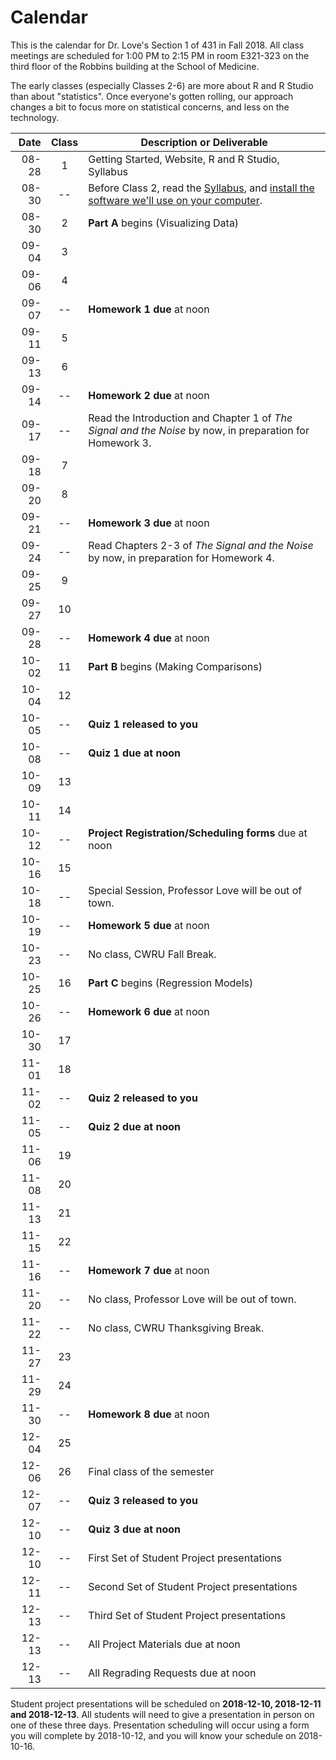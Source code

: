 # Calendar

This is the calendar for Dr. Love's Section 1 of 431 in Fall 2018. All class meetings are scheduled for 1:00 PM to 2:15 PM in room E321-323 on the third floor of the Robbins building at the School of Medicine. 

The early classes (especially Classes 2-6) are more about R and R Studio than about "statistics". Once everyone's gotten rolling, our approach changes a bit to focus more on statistical concerns, and less on the technology. 

Date | Class | Description or Deliverable
-----------: | :---: | ---------------------------------------------------------
08-28 | 1 | Getting Started, Website, R and R Studio, Syllabus
08-30 | -- | Before Class 2, read the [Syllabus](https://thomaselove.github.io/2018-431-syllabus/), and [install the software we'll use on your computer](https://github.com/THOMASELOVE/431-2018/tree/master/software).
08-30 | 2 | **Part A** begins (Visualizing Data)
09-04 | 3 | 
09-06 | 4 | 
09-07 | -- | **Homework 1 due** at noon
09-11 | 5 | 
09-13 | 6 | 
09-14 | -- | **Homework 2 due** at noon
09-17 | -- | Read the Introduction and Chapter 1 of *The Signal and the Noise* by now, in preparation for Homework 3.
09-18 | 7 | 
09-20 | 8 | 
09-21 | -- | **Homework 3 due** at noon
09-24 | -- | Read Chapters 2-3 of *The Signal and the Noise* by now, in preparation for Homework 4.
09-25 | 9 | 
09-27 | 10 | 
09-28 | -- | **Homework 4 due** at noon
10-02 | 11 | **Part B** begins (Making Comparisons)
10-04 | 12 |
10-05 | -- | **Quiz 1 released to you**
10-08 | -- | **Quiz 1 due at noon**
10-09 | 13 |
10-11 | 14 |
10-12 | -- | **Project Registration/Scheduling forms** due at noon
10-16 | 15 |
10-18 | -- | Special Session, Professor Love will be out of town.
10-19 | -- | **Homework 5 due** at noon
10-23 | -- | No class, CWRU Fall Break.
10-25 | 16 | **Part C** begins (Regression Models)
10-26 | -- | **Homework 6 due** at noon
10-30 | 17 | 
11-01 | 18 | 
11-02 | -- | **Quiz 2 released to you**
11-05 | -- | **Quiz 2 due at noon**
11-06 | 19 |
11-08 | 20 |
11-13 | 21 |
11-15 | 22 |
11-16 | -- | **Homework 7 due** at noon
11-20 | -- | No class, Professor Love will be out of town.
11-22 | -- | No class, CWRU Thanksgiving Break.
11-27 | 23 |
11-29 | 24 |
11-30 | -- | **Homework 8 due** at noon
12-04 | 25 |
12-06 | 26 | Final class of the semester
12-07 | -- | **Quiz 3 released to you**
12-10 | -- | **Quiz 3 due at noon**
12-10 | -- | First Set of Student Project presentations
12-11 | -- | Second Set of Student Project presentations
12-13 | -- | Third Set of Student Project presentations
12-13 | -- | All Project Materials due at noon
12-13 | -- | All Regrading Requests due at noon

Student project presentations will be scheduled on **2018-12-10, 2018-12-11 and 2018-12-13**. All students will need to give a presentation in person on one of these three days. Presentation scheduling will occur using a form you will complete by 2018-10-12, and you will know your schedule on 2018-10-16.

